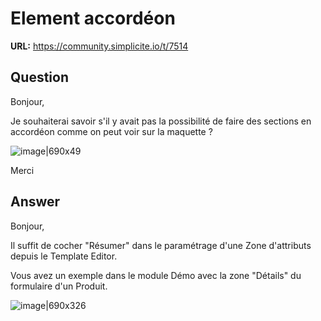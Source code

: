 # Element accordéon

**URL:** https://community.simplicite.io/t/7514

## Question
Bonjour,

Je souhaiterai savoir s'il y avait pas la possibilité de faire des sections en accordéon comme on peut voir sur la maquette ?

![image|690x49](upload://15d7aevpY4eIhWAj0wFWAamqRkt.png)

Merci

## Answer
Bonjour, 

Il suffit de cocher "Résumer" dans le paramétrage d'une Zone d'attributs depuis le Template Editor. 

Vous avez un exemple dans le module Démo avec la zone "Détails" du formulaire d'un Produit.

![image|690x326](upload://ivKL0vzxPktRhQl7InXPvW7E6Hj.png)
